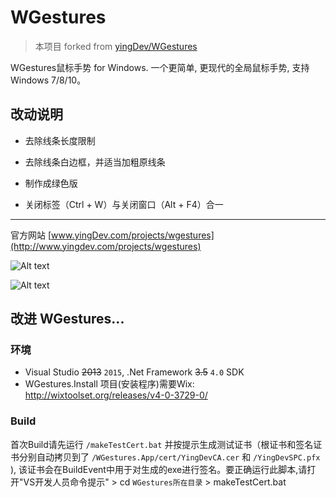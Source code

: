 # WGestures

> 本项目 forked from [yingDev/WGestures](https://github.com/yingDev/WGestures)

WGestures鼠标手势 for Windows.
一个更简单, 更现代的全局鼠标手势, 支持Windows 7/8/10。



## 改动说明

- 去除线条长度限制

- 去除线条白边框，并适当加粗原线条

- 制作成绿色版

- 关闭标签（Ctrl + W）与关闭窗口（Alt + F4）合一

  

---

官方网站 [www.yingDev.com/projects/wgestures](http://www.yingdev.com/projects/wgestures) 

![Alt text](http://ww1.sinaimg.cn/mw690/8cc88963gw1ekaujcoaf5g20a006yq7f.gif) 

![Alt text](http://ww3.sinaimg.cn/large/8cc88963gw1epn68m6qfsg20a006yacc.gif) 



## 改进 WGestures...

### 环境

* Visual Studio ~~2013~~ `2015`, .Net Framework ~~3.5~~ `4.0` SDK
* WGestures.Install 项目(安装程序)需要Wix: http://wixtoolset.org/releases/v4-0-3729-0/

### Build

首次Build请先运行 `/makeTestCert.bat` 并按提示生成测试证书（根证书和签名证书分别自动拷贝到了  `/WGestures.App/cert/YingDevCA.cer` 和 `/YingDevSPC.pfx` ), 该证书会在BuildEvent中用于对生成的exe进行签名。要正确运行此脚本,请打开"VS开发人员命令提示" > cd `WGestures所在目录` > makeTestCert.bat

